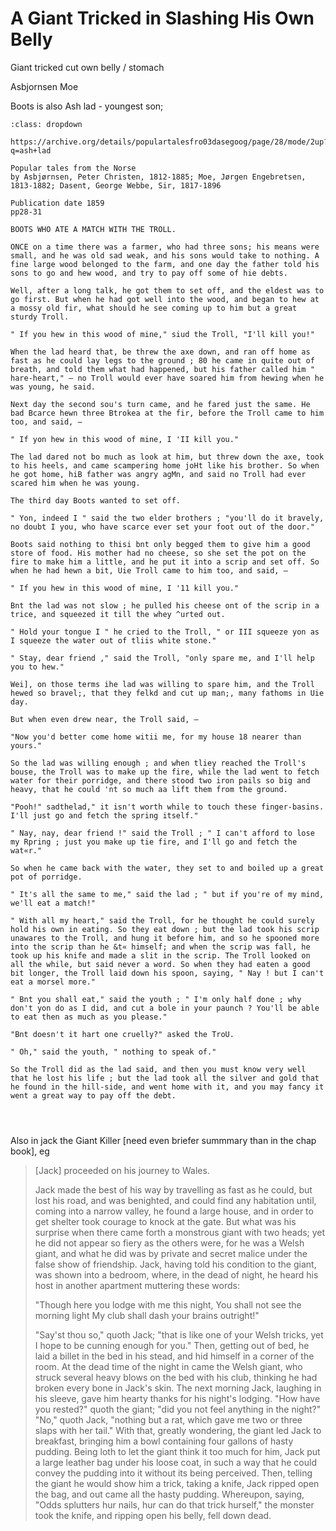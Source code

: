 # A Giant Tricked in Slashing His Own Belly



Giant tricked cut own belly / stomach

Asbjornsen Moe

Boots is also Ash lad - youngest son; 

```{admonition} Boots who Ate a Match With a Troll, Asbjørnsen and Moe, 1859
:class: dropdown

https://archive.org/details/populartalesfro03dasegoog/page/28/mode/2up?q=ash+lad

Popular tales from the Norse
by Asbjørnsen, Peter Christen, 1812-1885; Moe, Jørgen Engebretsen, 1813-1882; Dasent, George Webbe, Sir, 1817-1896

Publication date 1859
pp28-31

BOOTS WHO ATE A MATCH WITH THE TROLL.

ONCE on a time there was a farmer, who had three sons; his means were small, and he was old sad weak, and his sons would take to nothing. A fine large wood belonged to the farm, and one day the father told his sons to go and hew wood, and try to pay off some of hie debts.

Well, after a long talk, he got them to set off, and the eldest was to go first. But when he had got well into the wood, and began to hew at a mossy old fir, what should he see coming up to him but a great sturdy Troll.

" If you hew in this wood of mine," siud the Troll, "I'll kill you!"

When the lad heard that, be threw the axe down, and ran off home as fast as he could lay legs to the ground ; 80 he came in quite out of breath, and told them what had happened, but his father called him " hare-heart," — no Troll would ever have soared him from hewing when he was young, he said.

Next day the second sou's turn came, and he fared just the same. He bad Bcarce hewn three Btrokea at the fir, before the Troll came to him too, and said, —

" If yon hew in this wood of mine, I 'II kill you."

The lad dared not bo much as look at him, but threw down the axe, took to his heels, and came scampering home joHt like his brother. So when he got home, hiB father was angry agMn, and said no Troll had ever scared him when he was young.

The third day Boots wanted to set off.

" Yon, indeed I " said the two elder brothers ; "you'll do it bravely, no doubt I you, who have scarce ever set your foot out of the door."

Boots said nothing to thisi bnt only begged them to give him a good store of food. His mother had no cheese, so she set the pot on the fire to make him a little, and he put it into a scrip and set off. So when he had hewn a bit, Uie Troll came to him too, and said, —

" If you hew in this wood of mine, I '11 kill you."

Bnt the lad was not slow ; he pulled his cheese ont of the scrip in a trice, and squeezed it till the whey ^urted out.

" Hold your tongue I " he cried to the Troll, " or III squeeze yon as I squeeze the water out of tliis white stone."

" Stay, dear friend ," said the Troll, "only spare me, and I'll help you to hew."

Wei], on those terms ihe lad was willing to spare him, and the Troll hewed so bravel;, that they felkd and cut up man;, many fathoms in Uie day.

But when even drew near, the Troll said, —

"Now you'd better come home witii me, for my house 18 nearer than yours."

So the lad was willing enough ; and when tliey reached the Troll's bouse, the Troll was to make up the fire, while the lad went to fetch water for their porridge, and there stood two iron pails so big and heavy, that he could 'nt so much aa lift them from the ground.

"Pooh!" sadthelad," it isn't worth while to touch these finger-basins. I'll just go and fetch the spring itself."

" Nay, nay, dear friend !" said the Troll ; " I can't afford to lose my Rpring ; just you make up tie fire, and I'll go and fetch the wat«r."

So when he came back with the water, they set to and boiled up a great pot of porridge.

" It's all the same to me," said the lad ; " but if you're of my mind, we'll eat a match!"

" With all my heart," said the Troll, for he thought he could surely hold his own in eating. So they eat down ; but the lad took his scrip unawares to the Troll, and hung it before him, and so he spooned more into the scrip than he &t« himself; and when the scrip was fall, he took up his knife and made a slit in the scrip. The Troll looked on all the while, but said never a word. So when they had eaten a good bit longer, the Troll laid down his spoon, saying, " Nay ! but I can't eat a morsel more."

" Bnt you shall eat," said the youth ; " I'm only half done ; why don't yon do as I did, and cut a bole in your paunch ? You'll be able to eat then as much as you please."

"Bnt doesn't it hart one cruelly?" asked the TroU.

" Oh," said the youth, " nothing to speak of."

So the Troll did as the lad said, and then you must know very well that he lost his life ; but the lad took all the silver and gold that he found in the hill-side, and went home with it, and you may fancy it went a great way to pay off the debt.




```

Also in jack the Giant Killer [need even briefer summmary than in the chap book], eg

> [Jack] proceeded on his journey to Wales.
>
> Jack made the best of his way by travelling as fast as he could, but lost his road, and was benighted, and could find any habitation until, coming into a narrow valley, he found a large house, and in order to get shelter took courage to knock at the gate. But what was his surprise when there came forth a monstrous giant with two heads; yet he did not appear so fiery as the others were, for he was a Welsh giant, and what he did was by private and secret malice under the false show of friendship. Jack, having told his condition to the giant, was shown into a bedroom, where, in the dead of night, he heard his host in another apartment muttering these words:
>
>  "Though here you lodge with me this night,
> You shall not see the morning light
>  My club shall dash your brains outright!"
>
> "Say'st thou so," quoth Jack; "that is like one of your Welsh tricks, yet I hope to be cunning enough for you." Then, getting out of bed, he laid a billet in the bed in his stead, and hid himself in a corner of the room. At the dead time of the night in came the Welsh giant, who struck several heavy blows on the bed with his club, thinking he had broken every bone in Jack's skin. The next morning Jack, laughing in his sleeve, gave him hearty thanks for his night's lodging. "How have you rested?" quoth the giant; "did you not feel anything in the night?" "No," quoth Jack, "nothing but a rat, which gave me two or three slaps with her tail." With that, greatly wondering, the giant led Jack to breakfast, bringing him a bowl containing four gallons of hasty pudding. Being loth to let the giant think it too much for him, Jack put a large leather bag under his loose coat, in such a way that he could convey the pudding into it without its being perceived. Then, telling the giant he would show him a trick, taking a knife, Jack ripped open the bag, and out came all the hasty pudding. Whereupon, saying, "Odds splutters hur nails, hur can do that trick hurself," the monster took the knife, and ripping open his belly, fell down dead.